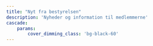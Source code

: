 ```yaml
---
title: "Nyt fra bestyrelsen"
description: 'Nyheder og information til medlemmerne'
cascade:
    params:
        cover_dimming_class: 'bg-black-60'
---
```

